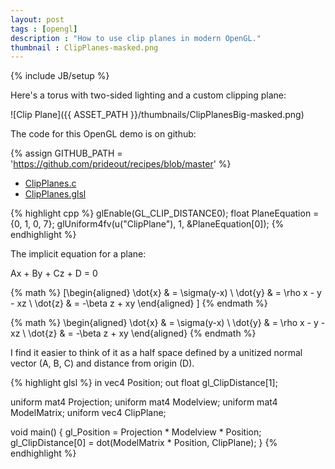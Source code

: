 ```yaml
---
layout: post
tags : [opengl]
description : "How to use clip planes in modern OpenGL."
thumbnail : ClipPlanes-masked.png
---
```

{% include JB/setup %}

Here's a torus with two-sided lighting and a custom clipping plane:

![Clip Plane]({{ ASSET_PATH }}/thumbnails/ClipPlanesBig-masked.png)

The code for this OpenGL demo is on github:

{% assign GITHUB_PATH = 'https://github.com/prideout/recipes/blob/master' %}

*   [ClipPlanes.c]({{GITHUB_PATH}}/demo-ClipPlanes.c)
*   [ClipPlanes.glsl]({{GITHUB_PATH}}/demo-ClipPlanes.glsl)

{% highlight cpp %}
glEnable(GL_CLIP_DISTANCE0);
float PlaneEquation = {0, 1, 0, 7};
glUniform4fv(u("ClipPlane"), 1, &PlaneEquation[0]);
{% endhighlight %}

The implicit equation for a plane:

Ax + By + Cz + D = 0

{% math %}
\[\begin{aligned}
\dot{x} &amp; = \sigma(y-x) \\
\dot{y} &amp; = \rho x - y - xz \\
\dot{z} &amp; = -\beta z + xy
\end{aligned} \]
{% endmath %}

{% math %}
\begin{aligned}
\dot{x} &amp; = \sigma(y-x) \\
\dot{y} &amp; = \rho x - y - xz \\
\dot{z} &amp; = -\beta z + xy
\end{aligned}
{% endmath %}

I find it easier to think of it as a half space defined by a unitized normal vector (A, B, C) and distance from origin (D).

{% highlight glsl %}
in vec4 Position;
out float gl_ClipDistance[1];

uniform mat4 Projection;
uniform mat4 Modelview;
uniform mat4 ModelMatrix;
uniform vec4 ClipPlane;

void main()
{
    gl_Position = Projection * Modelview * Position;
    gl_ClipDistance[0] = dot(ModelMatrix * Position, ClipPlane);
}
{% endhighlight %}
